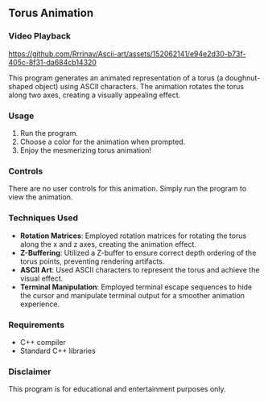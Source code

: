 ## Torus Animation

### Video Playback


https://github.com/Rrrinav/Ascii-art/assets/152062141/e94e2d30-b73f-405c-8f31-da684cb14320


This program generates an animated representation of a torus (a doughnut-shaped object) using ASCII characters. The animation rotates the torus along two axes, creating a visually appealing effect.

### Usage

1. Run the program.
2. Choose a color for the animation when prompted.
3. Enjoy the mesmerizing torus animation!

### Controls

There are no user controls for this animation. Simply run the program to view the animation.

### Techniques Used

- **Rotation Matrices**: Employed rotation matrices for rotating the torus along the x and z axes, creating the animation effect.
- **Z-Buffering**: Utilized a Z-buffer to ensure correct depth ordering of the torus points, preventing rendering artifacts.
- **ASCII Art**: Used ASCII characters to represent the torus and achieve the visual effect.
- **Terminal Manipulation**: Employed terminal escape sequences to hide the cursor and manipulate terminal output for a smoother animation experience.

### Requirements

- C++ compiler
- Standard C++ libraries

### Disclaimer

This program is for educational and entertainment purposes only.
